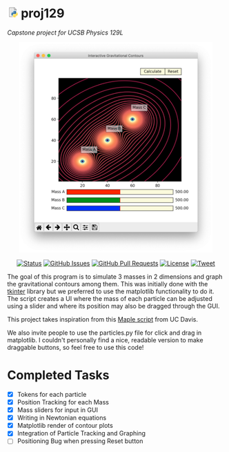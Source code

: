 
# <img src="/img/snek.jpg" width="25"> proj129 
*Capstone project for UCSB Physics 129L*

<div align="center">

<img src="/img/GUI.png" width = 450> 
  
  [![Status](https://img.shields.io/badge/status-active-success.svg)]()
  [![GitHub Issues](https://img.shields.io/github/issues/isoleph/proj129.svg)](https://github.com/isoleph/proj129/issues)
  [![GitHub Pull Requests](https://img.shields.io/github/issues-pr/isoleph/proj129.svg)](https://github.com/isoleph/proj129/pulls)
  [![License](https://img.shields.io/badge/license-MIT-blue.svg)](/LICENSE)
  [![Tweet](https://img.shields.io/twitter/url/https/shields.io.svg?style=social)](https://twitter.com/risvoi)

</div>

The goal of this program is to simulate 3 masses in 2 dimensions and graph the gravitational contours among them. This was initially done with the [tkinter](https://github.com/python/cpython/tree/master/Lib/tkinter) library but we preferred to use the matplotlib functionality to do it. The script creates a UI where the mass of each particle can be adjusted using a slider and where its position may also be dragged through the GUI.

This project takes inspiration from this [Maple script](https://climate.ucdavis.edu/GravityProblem.pdf) from UC Davis. 

We also invite people to use the particles.py file for click and drag in matplotlib. I couldn't personally find a nice, readable version to make draggable buttons, so feel free to use this code!

# Completed Tasks

- [X] Tokens for each particle
- [X] Position Tracking for each Mass
- [x] Mass sliders for input in GUI
- [x] Writing in Newtonian equations
- [x] Matplotlib render of contour plots
- [x] Integration of Particle Tracking and Graphing
- [ ] Positioning Bug when pressing Reset button
